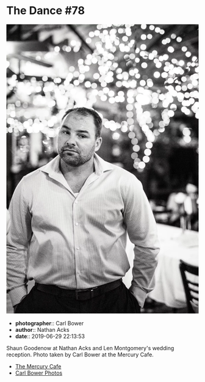 # The Dance #78

![Shaun Goodenow at Nathan Acks and Len Montgomery's wedding reception](assets/2019-06-29-set-4-the-dance-78.webp)

* **photographer**:: Carl Bower  
* **author**:: Nathan Acks  
* **date**:: 2019-06-29 22:13:53

Shaun Goodenow at Nathan Acks and Len Montgomery's wedding reception. Photo taken by Carl Bower at the Mercury Cafe.

* [The Mercury Cafe](http://mercurycafe.com)
* [Carl Bower Photos](https://carlbowerphotos.com)
